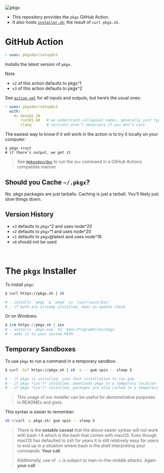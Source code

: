![pkgx](https://pkgx.dev/banner.png)

* This repository provides the `pkgx` GitHub Action.
* It also hosts [`installer.sh`](./installer.sh); the result of `curl pkgx.sh`.


# GitHub Action

```yaml
- uses: pkgxdev/setup@v3
```

Installs the latest version of `pkgx`.

> [!NOTE]
> * `v2` of this action defaults to pkgx^1
> * `v3` of this action defaults to pkgx^2

See [`action.yml`] for all inputs and outputs, but here’s the usual ones:

```yaml
- uses: pkgxdev/setup@v3
  with:
    +: deno@1.30
       rust@1.60   # we understand colloquial names, generally just type what you know
       clang       # versions aren’t necessary if you don’t care
```

The easiest way to know if it will work in the action is to try it locally on your computer:

```
$ pkgx +rust
# if there’s output, we got it
```

> See [`@pkgxdev/dev`] to run the `dev` command in a GitHub Actions compatible manner


## Should you Cache `~/.pkgx`?

No. pkgx packages are just tarballs. Caching is just a tarball. You’ll likely
just slow things down.

## Version History

* `v3` defaults to `pkgx`^2 and uses node^20
* `v2` defaults to `pkgx`^1 and uses node^20
* `v1` defaults to `pkgx`@latest and uses node^16
* `v0` should not be used

&nbsp;


# The `pkgx` Installer

To install `pkgx`:

```sh
$ curl https://pkgx.sh | sh

# - installs `pkgx` & `pkgm` to `/usr/local/bin`
# - if both are already installed, does an update check
```

Or on Windows:

```ps1
$ irm https://pkgx.sh | iex
# - installs `pkgx.exe` to `$env:ProgramFiles/pkgx`
# - adds it to your system PATH
```

## Temporary Sandboxes

To use `pkgx` to run a command in a temporary sandbox:

```sh
$ curl -Ssf https://pkgx.sh | sh -s -- gum spin -- sleep 5

# - if pkgx is installed, uses that installation to run gum
# - if pkgx *isn’t* installed, downloads pkgx to a temporary location
# - if pkgx *isn’t* installed, packages are also cached to a temporary location
```

> This usage of our installer can be useful for demonstrative purposes in
> READMEs and gists.

This syntax is easier to remember:

```sh
sh <(curl -L pkgx.sh) gum spin -- sleep 5
```

> There is the **notable caveat** that the above easier syntax will not work with bash <4
> which is the bash that comes with macOS. Even though macOS has defaulted to
> zsh for years it is still relatively easy for users to end up in a situation
> where bash is the shell interpreting your commands. **Your call**.
>
> Additionally, use of `-L` is subject to man-in-the-middle attacks.
> Again **your call**.

[`action.yml`]: ./action.yml
[`@pkgxdev/dev`]: https://github.com/pkgxdev/dev
